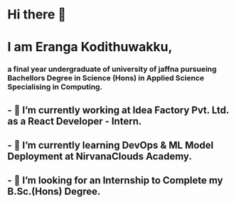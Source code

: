 # Hi there 👋
# I am Eranga Kodithuwakku, 
### a final year undergraduate of university of jaffna pursueing Bachellors Degree in Science (Hons) in Applied Science Specialising in Computing.

##  - 🔭 I’m currently working at Idea Factory Pvt. Ltd. as a React Developer - Intern.
##  - 🌱 I’m currently learning DevOps & ML Model Deployment at NirvanaClouds Academy.
##  - 👯 I’m looking for an Internship to Complete my B.Sc.(Hons) Degree.


